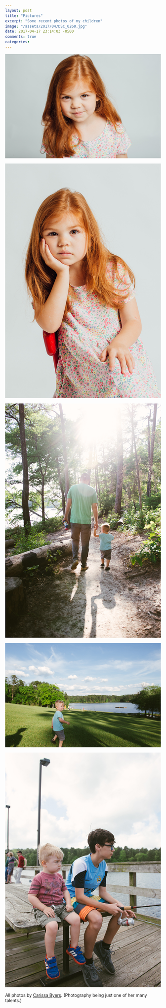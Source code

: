```yaml
---
layout: post
title: "Pictures"
excerpt: "Some recent photos of my children"
image: "/assets/2017/04/DSC_0260.jpg"
date: 2017-04-17 23:14:03 -0500
comments: true
categories: 
---
```


![](/assets/2017/04/DSC_0260.jpg)

![](/assets/2017/04/DSC_0220-2.jpg)

![](/assets/2017/04/DSC_2673.jpg)

![](/assets/2017/04/DSC_2693.jpg)

![](/assets/2017/04/DSC_2861.jpg)

All photos by [Carissa Byers](http://carissabyers.com/). (Photography being just one of her many talents.)
